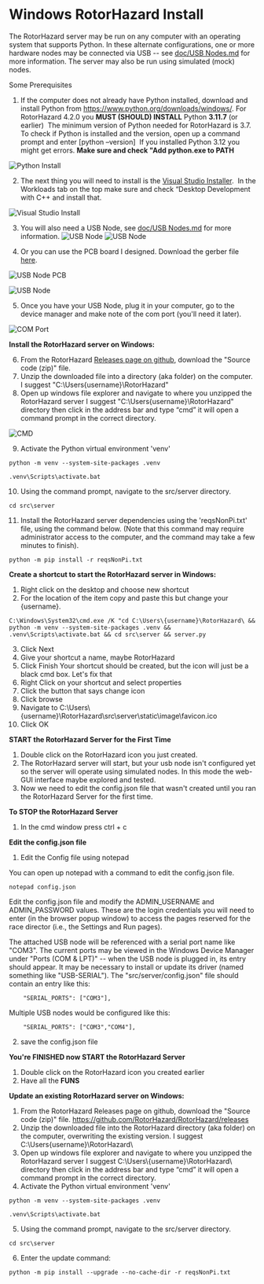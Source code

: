 # **Windows RotorHazard Install**&#x20;

The RotorHazard server may be run on any computer with an operating system that supports Python. In these alternate configurations, one or more hardware nodes may be connected via USB -- see [doc/USB Nodes.md](https://github.com/RotorHazard/RotorHazard/blob/v4.0.0/doc/USB%20Nodes.md) for more information. The server may also be run using simulated (mock) nodes.

Some Prerequisites

1. If the computer does not already have Python installed, download and install Python from <https://www.python.org/downloads/windows/>. For RotorHazard 4.2.0 you **MUST (SHOULD) INSTALL** Python **3.11.7** (or earlier)  The minimum version of Python needed for RotorHazard is 3.7. To check if Python is installed and the version, open up a command prompt and enter \[python –version]  If you installed Python 3.12 you might get errors.  **Make sure and check "Add python.exe to PATH**

![Python Install](img/python%20path.png)

2. The next thing you will need to install is the [Visual Studio Installer](https://aka.ms/vs/17/release/vs_BuildTools.exe).  In the Workloads tab on the top make sure and check “Desktop Development with C++ and install that.
   
![Visual Studio Install](img/C++.png)

3. You will also need a USB Node, see [doc/USB Nodes.md](https://github.com/RotorHazard/RotorHazard/blob/v4.0.0/doc/USB%20Nodes.md) for more information.
![USB Node](img/USB_node_wiring.jpg)  ![USB Node](img/USB_node_built1.jpg) 

4. Or you can use the PCB board I designed.  Download the gerber file [here](files/Gerber_PCB_Final_2023-12-11.zip "download").

![USB Node PCB](img/pcb%20board.gif)

![USB Node](img/usbnode.png)

5.  Once you have your USB Node, plug it in your computer, go to the device manager and make note of the com port (you'll need it later).

![COM Port](img/com.gif)

**Install the RotorHazard server on Windows:**

6. From the RotorHazard [Releases page on github](https://github.com/RotorHazard/RotorHazard/releases), download the "Source code (zip)" file.
7. Unzip the downloaded file into a directory (aka folder) on the computer.  I suggest "C:\Users\{username}\RotorHazard\"
8. Open up windows file explorer and navigate to where you unzipped the RotorHazard server I suggest "C:\Users\{username}\RotorHazard\" directory then click in the address bar and type “cmd” it will open a command prompt in the correct directory.

![CMD](img/CMD.gif)

9. Activate the Python virtual environment 'venv'
```
python -m venv --system-site-packages .venv
```
```
.venv\Scripts\activate.bat
```
10.  Using the command prompt, navigate to the src/server directory.
```
cd src\server
```
11.  Install the RotorHazard server dependencies using the 'reqsNonPi.txt' file, using the command below. (Note that this command may require administrator access to the computer, and the command may take a few minutes to finish).

```
python -m pip install -r reqsNonPi.txt
```
    
**Create a shortcut to start the RotorHazard server in Windows:**

1.  Right click on the desktop and choose new shortcut
2.  For the location of the item copy and paste this but change your {username}.
```
C:\Windows\System32\cmd.exe /K "cd C:\Users\{username}\RotorHazard\ && python -m venv --system-site-packages .venv && .venv\Scripts\activate.bat && cd src\server && server.py
```
3.  Click Next
4.  Give your shortcut a name, maybe RotorHazard
5.  Click Finish
Your shortcut should be created, but the icon will just be a black cmd box.  Let's fix that
6.  Right Click on your shortcut and select properties
7.  Click the button that says change icon
8.  Click browse
9.  Navigate to C:\Users\\{username}\RotorHazard\src\server\static\image\favicon.ico
10.  Click OK

**START the RotorHazard Server for the First Time**

1.  Double click on the RotorHazard icon you just created.
2.  The RotorHazard server will start, but your usb node isn't configured yet so the server will operate using simulated nodes.  In this mode the web-GUI interface maybe explored and tested.
3.  Now we need to edit the config.json file that wasn't created until you ran the RotorHazard Server for the first time.

**To STOP the RotorHazard Server**

1.  In the cmd window press ctrl + c

**Edit the config.json file**

1.  Edit the Config file using notepad

You can open up notepad with a command to edit the config.json file.

```
notepad config.json
```

Edit the config.json file and modify the ADMIN\_USERNAME and ADMIN\_PASSWORD values. These are the login credentials you will need to enter (in the browser popup window) to access the pages reserved for the race director (i.e., the Settings and Run pages).

The attached USB node will be referenced with a serial port name like "COM3". The current ports may be viewed in the Windows Device Manager under "Ports (COM & LPT)" -- when the USB node is plugged in, its entry should appear. It may be necessary to install or update its driver (named something like "USB-SERIAL"). The "src/server/config.json" file should contain an entry like this:

```
	"SERIAL_PORTS": ["COM3"],
```
Multiple USB nodes would be configured like this:

```
	"SERIAL_PORTS": ["COM3","COM4"],
```
2.  save the config.json file

**You're FINISHED now START the RotorHazard Server**

1.  Double click on the RotorHazard icon you created earlier
2.  Have all the **FUNS**

    
**Update an existing RotorHazard server on Windows:**

1.  From the RotorHazard Releases page on github, download the "Source code (zip)" file.  https://github.com/RotorHazard/RotorHazard/releases
2.  Unzip the downloaded file into the RotorHazard directory (aka folder) on the computer, overwriting the existing version.  I suggest C:\Users\{username}\RotorHazard\
3.  Open up windows file explorer and navigate to where you unzipped the RotorHazard server I suggest C:\Users\\{username}\RotorHazard\ directory then click in the address bar and type “cmd” it will open a command prompt in the correct directory.
4.  Activate the Python virtual environment 'venv'
```
python -m venv --system-site-packages .venv
```
```
.venv\Scripts\activate.bat
```
5.  Using the command prompt, navigate to the src/server directory.
```
cd src\server
```

6.  Enter the update command:
```
python -m pip install --upgrade --no-cache-dir -r reqsNonPi.txt
```

